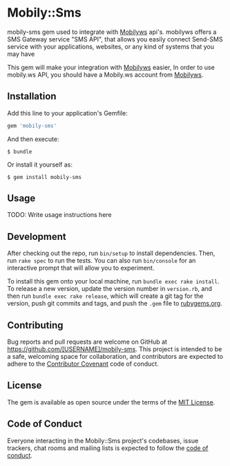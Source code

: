 # Mobily::Sms

mobily-sms gem used to integrate with [Mobilyws](http://mobily.ws/sms/index.php) api's. mobilyws offers a SMS Gateway service "SMS API", that allows you easily connect Send-SMS service with your applications, websites, or any kind of systems that you may have

This gem will make your integration with [Mobilyws](http://mobily.ws/sms/index.php) easier, In order to use mobily.ws API, you should have a Mobily.ws account from [Mobilyws](http://mobily.ws/sms/index.php).

## Installation

Add this line to your application's Gemfile:

```ruby
gem 'mobily-sms'
```

And then execute:

```
$ bundle
```

Or install it yourself as:

```
$ gem install mobily-sms
```

## Usage

TODO: Write usage instructions here

## Development

After checking out the repo, run `bin/setup` to install dependencies. Then, run `rake spec` to run the tests. You can also run `bin/console` for an interactive prompt that will allow you to experiment.

To install this gem onto your local machine, run `bundle exec rake install`. To release a new version, update the version number in `version.rb`, and then run `bundle exec rake release`, which will create a git tag for the version, push git commits and tags, and push the `.gem` file to [rubygems.org](https://rubygems.org).

## Contributing

Bug reports and pull requests are welcome on GitHub at <https://github.com/[USERNAME]/mobily-sms>. This project is intended to be a safe, welcoming space for collaboration, and contributors are expected to adhere to the [Contributor Covenant](http://contributor-covenant.org) code of conduct.

## License

The gem is available as open source under the terms of the [MIT License](https://opensource.org/licenses/MIT).

## Code of Conduct

Everyone interacting in the Mobily::Sms project's codebases, issue trackers, chat rooms and mailing lists is expected to follow the [code of conduct](https://github.com/[USERNAME]/mobily-sms/blob/master/CODE_OF_CONDUCT.md).
